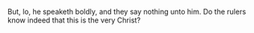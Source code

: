 But, lo, he speaketh boldly, and they say nothing unto him. Do the rulers know indeed that this is the very Christ?
